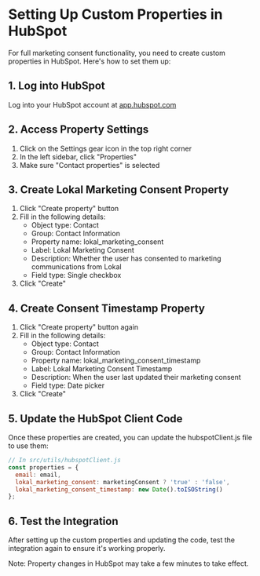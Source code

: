 # Setting Up Custom Properties in HubSpot

For full marketing consent functionality, you need to create custom properties in HubSpot. Here's how to set them up:

## 1. Log into HubSpot
Log into your HubSpot account at [app.hubspot.com](https://app.hubspot.com)

## 2. Access Property Settings
1. Click on the Settings gear icon in the top right corner
2. In the left sidebar, click "Properties"
3. Make sure "Contact properties" is selected

## 3. Create Lokal Marketing Consent Property
1. Click "Create property" button
2. Fill in the following details:
   - Object type: Contact
   - Group: Contact Information
   - Property name: lokal_marketing_consent
   - Label: Lokal Marketing Consent
   - Description: Whether the user has consented to marketing communications from Lokal
   - Field type: Single checkbox
3. Click "Create"

## 4. Create Consent Timestamp Property
1. Click "Create property" button again
2. Fill in the following details:
   - Object type: Contact
   - Group: Contact Information
   - Property name: lokal_marketing_consent_timestamp
   - Label: Lokal Marketing Consent Timestamp
   - Description: When the user last updated their marketing consent
   - Field type: Date picker
3. Click "Create"

## 5. Update the HubSpot Client Code
Once these properties are created, you can update the hubspotClient.js file to use them:

```javascript
// In src/utils/hubspotClient.js
const properties = {
  email: email,
  lokal_marketing_consent: marketingConsent ? 'true' : 'false', 
  lokal_marketing_consent_timestamp: new Date().toISOString()
};
```

## 6. Test the Integration
After setting up the custom properties and updating the code, test the integration again to ensure it's working properly.

Note: Property changes in HubSpot may take a few minutes to take effect.